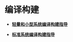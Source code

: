 # 编译构建<a name="ZH-CN_TOPIC_0000001111039546"></a>

-   **[轻量和小型系统编译构建指导](轻量和小型系统编译构建指导.md)**  

-   **[标准系统编译构建指导](标准系统编译构建指导.md)**  


